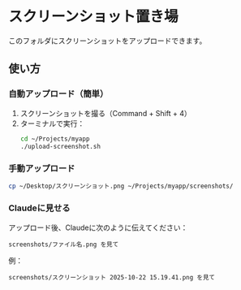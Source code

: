 # スクリーンショット置き場

このフォルダにスクリーンショットをアップロードできます。

## 使い方

### 自動アップロード（簡単）

1. スクリーンショットを撮る（Command + Shift + 4）
2. ターミナルで実行：
   ```bash
   cd ~/Projects/myapp
   ./upload-screenshot.sh
   ```

### 手動アップロード

```bash
cp ~/Desktop/スクリーンショット.png ~/Projects/myapp/screenshots/
```

### Claudeに見せる

アップロード後、Claudeに次のように伝えてください：
```
screenshots/ファイル名.png を見て
```

例：
```
screenshots/スクリーンショット 2025-10-22 15.19.41.png を見て
```

